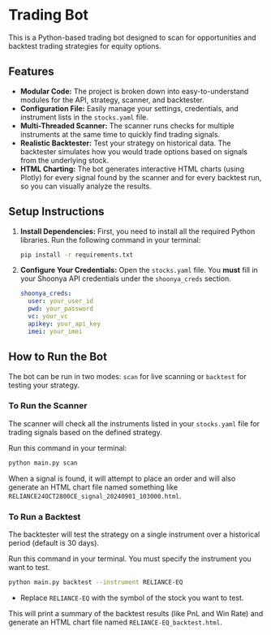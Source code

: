 # Trading Bot

This is a Python-based trading bot designed to scan for opportunities and backtest trading strategies for equity options.

## Features

- **Modular Code:** The project is broken down into easy-to-understand modules for the API, strategy, scanner, and backtester.
- **Configuration File:** Easily manage your settings, credentials, and instrument lists in the `stocks.yaml` file.
- **Multi-Threaded Scanner:** The scanner runs checks for multiple instruments at the same time to quickly find trading signals.
- **Realistic Backtester:** Test your strategy on historical data. The backtester simulates how you would trade options based on signals from the underlying stock.
- **HTML Charting:** The bot generates interactive HTML charts (using Plotly) for every signal found by the scanner and for every backtest run, so you can visually analyze the results.

## Setup Instructions

1.  **Install Dependencies:**
    First, you need to install all the required Python libraries. Run the following command in your terminal:
    ```bash
    pip install -r requirements.txt
    ```

2.  **Configure Your Credentials:**
    Open the `stocks.yaml` file. You **must** fill in your Shoonya API credentials under the `shoonya_creds` section.
    ```yaml
    shoonya_creds:
      user: your_user_id
      pwd: your_password
      vc: your_vc
      apikey: your_api_key
      imei: your_imei
    ```

## How to Run the Bot

The bot can be run in two modes: `scan` for live scanning or `backtest` for testing your strategy.

### To Run the Scanner

The scanner will check all the instruments listed in your `stocks.yaml` file for trading signals based on the defined strategy.

Run this command in your terminal:
```bash
python main.py scan
```
When a signal is found, it will attempt to place an order and will also generate an HTML chart file named something like `RELIANCE24OCT2800CE_signal_20240901_103000.html`.

### To Run a Backtest

The backtester will test the strategy on a single instrument over a historical period (default is 30 days).

Run this command in your terminal. You must specify the instrument you want to test.
```bash
python main.py backtest --instrument RELIANCE-EQ
```
*   Replace `RELIANCE-EQ` with the symbol of the stock you want to test.

This will print a summary of the backtest results (like PnL and Win Rate) and generate an HTML chart file named `RELIANCE-EQ_backtest.html`.
